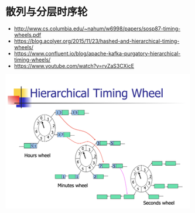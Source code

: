 # 散列与分层时序轮
* http://www.cs.columbia.edu/~nahum/w6998/papers/sosp87-timing-wheels.pdf
* https://blog.acolyer.org/2015/11/23/hashed-and-hierarchical-timing-wheels/
* https://www.confluent.io/blog/apache-kafka-purgatory-hierarchical-timing-wheels/
* https://www.youtube.com/watch?v=rvZaS3CXicE

![](./Hashed%20and%20Hierarchical%20Timing%20Wheels.png)
